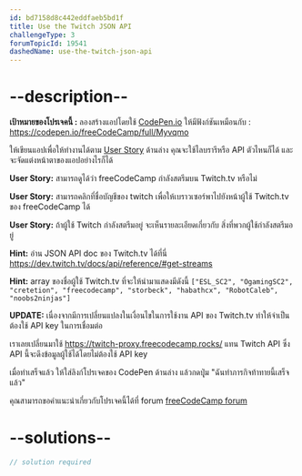 ```yaml
---
id: bd7158d8c442eddfaeb5bd1f
title: Use the Twitch JSON API
challengeType: 3
forumTopicId: 19541
dashedName: use-the-twitch-json-api
---
```


# --description--

**เป้าหมายของโปรเจคนี้ :** ลองสร้างแอปโดยใช้ [CodePen.io](https://codepen.io) ให้มีฟังก์ชันเหมือนกับ : <https://codepen.io/freeCodeCamp/full/Myvqmo>

ให้เขียนแอปเพื่อให้ทำงานได้ตาม [User Story](https://en.wikipedia.org/wiki/User_story) ด้านล่าง คุณจะใช้ไลบรารีหรือ API ตัวไหนก็ได้ และจะจัดแต่งหน้าตาของแอปอย่างไรก็ได้

**User Story:** สามารถดูได้ว่า freeCodeCamp กำลังสตรีมบน Twitch.tv หรือไม่

**User Story:** สามารถคลิกที่ชื่อบัญชีของ twitch เพื่อให้เบราวเซอร์พาไปยังหน้าผู้ใช้ Twitch.tv ของ freeCodeCamp ได้

**User Story:** ถ้าผู้ใช้ Twitch กำลังสตรีมอยู่ จะเห็นรายละเอียดเกี่ยวกับ สิ่งที่พวกผู้ใช้กำลังสตรีมอยู่

**Hint:** อ่าน JSON API doc ของ Twitch.tv ได้ที่นี่ <https://dev.twitch.tv/docs/api/reference/#get-streams>

**Hint:** array ของชื่อผู้ใช้ Twitch.tv ที่จะให้นำมาแสดงมีดังนี้ `["ESL_SC2", "OgamingSC2", "cretetion", "freecodecamp", "storbeck", "habathcx", "RobotCaleb", "noobs2ninjas"]`

**UPDATE:** เนื่องจากมีการเปลี่ยนแปลงในเงื่อนไขในการใช้งาน API ของ Twitch.tv ทำให้จำเป็นต้องใช้ API key ในการเชื่อมต่อ

เราเลยเปลี่ยนมาใช้ <https://twitch-proxy.freecodecamp.rocks/> แทน Twitch API ซึ่ง API นี้จะดึงข้อมูลผู้ใช้ได้โดยไม่ต้องใช้ API key

เมื่อทำเสร็จแล้ว ให้ใส่ลิงก์โปรเจคของ CodePen ด้านล่าง แล้วกดปุุ่ม "ฉันทำภารกิจท้าทายนี้เสร็จแล้ว"

คุณสามารถขอคำแนะนำเกี่ยวกับโปรเจคนี้ได้ที่ forum [freeCodeCamp forum](https://forum.freecodecamp.org/c/project-feedback/409)

# --solutions--

```js
// solution required
```

